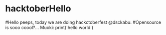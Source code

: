 # hacktoberHello 
#Hello peeps, today we are doing hackctoberfest @dsckabu. 
#Opensource is sooo coool?...
Muoki: print('hello world')   
